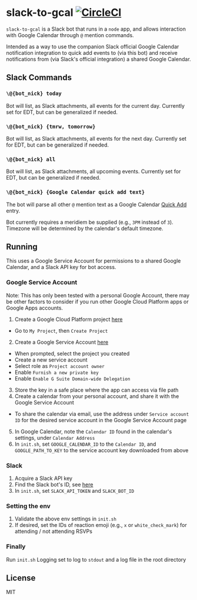 # slack-to-gcal [![CircleCI](https://circleci.com/gh/psehong/slack-to-gcal.svg?style=svg)](https://circleci.com/gh/psehong/slack-to-gcal)

`slack-to-gcal` is a Slack bot that runs in a `node` app, and allows interaction with Google Calendar through `@` mention commands.

Intended as a way to use the companion Slack official Google Calendar notification integration to quick add events to (via this bot) and receive notifications from (via Slack's official integration) a shared Google Calendar.

## Slack Commands

### `\@{bot_nick} today`
Bot will list, as Slack attachments, all events for the current day. Currently set for EDT, but can be generalized if needed.

### `\@{bot_nick} {tmrw, tomorrow}`
Bot will list, as Slack attachments, all events for the next day. Currently set for EDT, but can be generalized if needed.

### `\@{bot_nick} all`
Bot will list, as Slack attachments, all upcoming events. Currently set for EDT, but can be generalized if needed.

### `\@{bot_nick} {Google Calendar quick add text}`
The bot will parse all other `@` mention text as a Google Calendar [Quick Add](https://support.google.com/calendar/answer/72143?co=GENIE.Platform%3DDesktop&hl=en) entry.

Bot currently requires a meridiem be supplied (e.g., `3PM` instead of `3`). Timezone will be determined by the calendar's default timezone.

## Running
This uses a Google Service Account for permissions to a shared Google Calendar, and a Slack API key for bot access.

### Google Service Account
Note: This has only been tested with a personal Google Account, there may be other factors to consider if you run other Google Cloud Platform apps or Google Apps accounts.

1. Create a Google Cloud Platform project [here](https://console.cloud.google.com/home/dashboard)
  * Go to `My Project`, then `Create Project`
2. Create a Google Service Account [here](https://console.developers.google.com/permissions/serviceaccounts)
  * When prompted, select the project you created
  * Create a new service account
  * Select role as `Project account owner`
  * Enable `Furnish a new private key`
  * Enable `Enable G Suite Domain-wide Delegation`
3. Store the key in a safe place where the app can access via file path
4. Create a calendar from your personal account, and share it with the Google Service Account
  * To share the calendar via email, use the address under `Service account ID` for the desired service account in the Google Service Account page
5. In Google Calendar, note the `Calendar ID` found in the calendar's settings, under `Calendar Address`
6. In `init.sh`, set `GOOGLE_CALENDAR_ID` to the `Calendar ID`, and `GOOGLE_PATH_TO_KEY` to the service account key downloaded from above

### Slack
1. Acquire a Slack API key
2. Find the Slack bot's ID, see [here](https://api.slack.com/bot-users)
3. In `init.sh`, set `SLACK_API_TOKEN` and `SLACK_BOT_ID`

### Setting the env
1. Validate the above env settings in `init.sh`
2. If desired, set the IDs of reaction emoji (e.g., `x` or `white_check_mark`) for attending / not attending RSVPs

### Finally
Run `init.sh`
Logging set to log to `stdout` and a log file in the root directory

## License
MIT